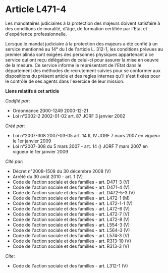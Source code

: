 # Article L471-4

Les mandataires judiciaires à la protection des majeurs doivent satisfaire à des conditions de moralité, d'âge, de formation
certifiée par l'Etat et d'expérience professionnelle. 

Lorsque le mandat judiciaire à la protection des majeurs a été confié à un service mentionné au 14° du I de l'article L.
312-1, les conditions prévues au premier alinéa sont exigées des personnes physiques appartenant à ce service qui ont reçu
délégation de celui-ci pour assurer la mise en oeuvre de la mesure. Ce service informe le représentant de l'Etat dans le
département des méthodes de recrutement suivies pour se conformer aux dispositions du présent article et des règles internes
qu'il s'est fixées pour le contrôle de ses agents dans l'exercice de leur mission.

**Liens relatifs à cet article**

_Codifié par_:

  - Ordonnance 2000-1249 2000-12-21
  - Loi n°2002-2 2002-01-02 art. 87 JORF 3 janvier 2002

_Créé par_:

  - Loi n°2007-308 2007-03-05 art. 14 II, IV JORF 7 mars 2007 en vigueur le 1er janvier 2009
  - Loi n°2007-308 du 5 mars 2007 - art. 14 () JORF 7 mars 2007 en vigueur le 1er janvier 2009

_Cité par_:

  - Décret n°2008-1508 du 30 décembre 2008 (V)
  - Arrêté du 30 août 2010 - art. 1 (V)
  - Code de l'action sociale et des familles - art. D471-3 (V)
  - Code de l'action sociale et des familles - art. D471-4 (V)
  - Code de l'action sociale et des familles - art. D472-5-3 (V)
  - Code de l'action sociale et des familles - art. L472-1 (M)
  - Code de l'action sociale et des familles - art. L472-1-1 (V)
  - Code de l'action sociale et des familles - art. L472-6 (V)
  - Code de l'action sociale et des familles - art. L472-7 (V)
  - Code de l'action sociale et des familles - art. L472-8 (V)
  - Code de l'action sociale et des familles - art. L554-3 (V)
  - Code de l'action sociale et des familles - art. L564-3 (V)
  - Code de l'action sociale et des familles - art. L574-3 (V)
  - Code de l'action sociale et des familles - art. R313-10 (V)
  - Code de l'action sociale et des familles - art. R313-3 (V)

_Cite_:

  - Code de l'action sociale et des familles - art. L312-1 (V)
